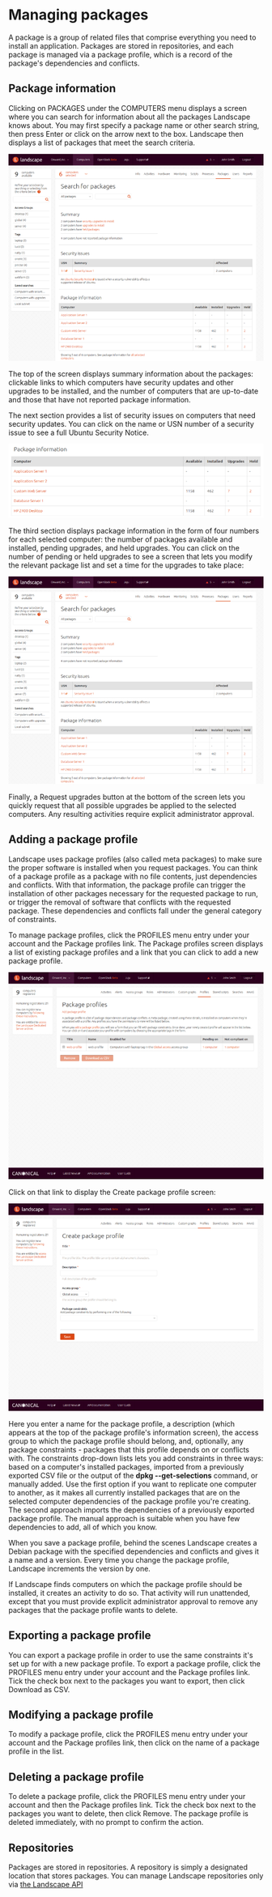 
# Managing packages

A package is a group of related files that comprise everything you need to
install an application. Packages are stored in repositories, and each package
is managed via a package profile, which is a record of the package's
dependencies and conflicts.

## Package information

Clicking on PACKAGES under the COMPUTERS menu displays a screen where you can
search for information about all the packages Landscape knows about. You may
first specify a package name or other search string, then press Enter or click
on the arrow next to the box. Landscape then displays a list of packages that
meet the search criteria.

![Package search](../media/managepackages1.png)

  
The top of the screen displays summary information about the packages:
clickable links to which computers have security updates and other upgrades to
be installed, and the number of computers that are up-to-date and those that
have not reported package information.

The next section provides a list of security issues on computers that need
security updates. You can click on the name or USN number of a security issue
to see a full Ubuntu Security Notice.

![Package information](../media/managepackages2.png)

The third section displays package information in the form of four numbers for
each selected computer: the number of packages available and installed,
pending upgrades, and held upgrades. You can click on the number of pending or
held upgrades to see a screen that lets you modify the relevant package list
and set a time for the upgrades to take place:

![Package upgrades](../media/managepackages3.png)

Finally, a Request upgrades button at the bottom of the screen lets you
quickly request that all possible upgrades be applied to the selected
computers. Any resulting activities require explicit administrator approval.

## Adding a package profile

Landscape uses package profiles (also called meta packages) to make sure the
proper software is installed when you request packages. You can think of a
package profile as a package with no file contents, just dependencies and
conflicts. With that information, the package profile can trigger the
installation of other packages necessary for the requested package to run, or
trigger the removal of software that conflicts with the requested package.
These dependencies and conflicts fall under the general category of
constraints.

To manage package profiles, click the PROFILES menu entry under your account
and the Package profiles link. The Package profiles screen displays a list of
existing package profiles and a link that you can click to add a new package
profile.


![Package profiles](../media/managepackages4.png)

Click on that link to display the Create package profile screen:

![Create package profile](../media/managepackages5.png)

Here you enter a name for the package profile, a description (which appears at
the top of the package profile's information screen), the access group to
which the package profile should belong, and, optionally, any package
constraints - packages that this profile depends on or conflicts with. The
constraints drop-down lists lets you add constraints in three ways: based on a
computer's installed packages, imported from a previously exported CSV file or
the output of the **dpkg --get-selections** command, or manually added. Use
the first option if you want to replicate one computer to another, as it makes
all currently installed packages that are on the selected computer
dependencies of the package profile you're creating. The second approach
imports the dependencies of a previously exported package profile. The manual
approach is suitable when you have few dependencies to add, all of which you
know.

When you save a package profile, behind the scenes Landscape creates a Debian
package with the specified dependencies and conflicts and gives it a name and
a version. Every time you change the package profile, Landscape increments the
version by one.

If Landscape finds computers on which the package profile should be installed,
it creates an activity to do so. That activity will run unattended, except
that you must provide explicit administrator approval to remove any packages
that the package profile wants to delete.

## Exporting a package profile

You can export a package profile in order to use the same constraints it's set
up for with a new package profile. To export a package profile, click the
PROFILES menu entry under your account and the Package profiles link. Tick the
check box next to the packages you want to export, then click Download as CSV.

## Modifying a package profile

To modify a package profile, click the  PROFILES menu entry under your account
and the Package profiles link, then click on the name of a package profile in
the list.

## Deleting a package profile

To delete a package profile, click the  PROFILES menu entry under your account
and then the  Package profiles link. Tick the check box next to the packages
you want to delete, then click Remove. The package profile is deleted
immediately, with no prompt to confirm the action.

## Repositories

Packages are stored in repositories. A repository is simply a designated
location that stores packages. You can manage Landscape repositories only via
[the Landscape API][landscapeapi]

[landscapeapi]: ./landscape-api.md

